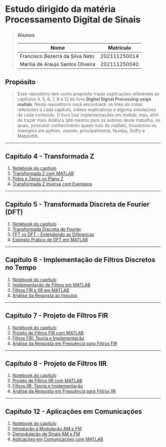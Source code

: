 # Estudo dirigido da matéria Processamento Digital de Sinais  
> ### Alunos
> | **Nome** | **Matrícula** |  
> | --- | --- |
> | Francisco Bezerra da Silva Neto | 202111250014 |  
> | Marília de Araujo Santos Oliveira | 202111250040 |
## Propósito  
> Esse repositório tem como propósito trazer explicações referentes ao capítulos 4, 5, 6, 7, 8 e 12 do livro **Digital Signal Processing usign matlab**. Neste repositŕorio você encontrará: os links do colab referentes à cada capítulo, vídeos explicativos e alguma simulações de cada conteúdo. O livro traz implementações em matlab, mas, afim de trazer mais didática (até mesmo para os autores deste trabalho, os quais, possuem conhecimento quase nulo de matlab), trouxemos os exemplos em python, usando, principalmente, Numpy, SciPy e Matplotlib.  
---
## Capítulo 4 - Transformada Z  
1. [Notebook do capítulo](https://colab.research.google.com/drive/1MDgMxulzDcN2t2N0BYF_RfocvuSgJPSt?usp=sharing)
2. [Transformada Z com MATLAB](https://www.youtube.com/watch?v=F9hF8ZpKQmA)
3. [Polos e Zeros no Plano Z](https://www.youtube.com/watch?v=5b5Lq7YkB6I)
4. [Transformada Z Inversa com Exemplos](https://www.youtube.com/watch?v=VfJ2j9y9SRA)
---  
## Capítulo 5 - Transformada Discreta de Fourier (DFT)  
1. [Notebook do capítulo](https://colab.research.google.com/drive/1Wwk0Sc202DfffsK2XO95pSBZootdfjPl?usp=sharing)
2. [Transformada Discreta de Fourier](https://www.youtube.com/watch?v=6xWmD7zYgT4)
3. [FFT vs DFT - Entendendo as Diferenças](https://www.youtube.com/watch?v=4g9uK7Vh9j8)
4. [Exemplo Prático de DFT em MATLAB](https://www.youtube.com/watch?v=G7xOe5zKj4M)
---  
## Capítulo 6 - Implementação de Filtros Discretos no Tempo  
1. [Notebook do capítulo](https://colab.research.google.com/drive/1abDTSDU6mkeXzd7scMBCIN2V8UHjbToQ?usp=sharing)
2. [Implementação de Filtros em MATLAB](https://www.youtube.com/watch?v=8kOe6k8G7cA)
3. [Filtros FIR e IIR em MATLAB](https://www.youtube.com/watch?v=7LzC3R7XK4A)
4. [Análise da Resposta ao Impulso](https://www.youtube.com/watch?v=G8xQXo8tQyY)
---  
## Capítulo 7 - Projeto de Filtros FIR  
1. [Notebook do capítulo](https://colab.research.google.com/drive/1k6bsbyC-ytg6I6R5k8-5VnhZVHkaQQfB?usp=sharing)
2. [Projeto de Filtros FIR com MATLAB](https://www.youtube.com/watch?v=7g7jZQKpEwA)
3. [Filtros FIR: Teoria e Implementação](https://www.youtube.com/watch?v=6xWmD7zYgT4)
4. [Análise da Resposta em Frequência para Filtros FIR](https://www.youtube.com/watch?v=ZB9QZ5g4L5I)
---  
## Capítulo 8 - Projeto de Filtros IIR  
1. [Notebook do capítulo](https://colab.research.google.com/drive/1EvMbax4eYq3ym4jp77XaQMrexOiaVHQ7?usp=sharing)
2. [Projeto de Filtros IIR com MATLAB](https://www.youtube.com/watch?v=8g8YJt6D8tU)
3. [Filtros IIR: Teoria e Implementação](https://www.youtube.com/watch?v=6xWmD7zYgT4)
4. [Análise da Resposta em Frequência para Filtros IIR](https://www.youtube.com/watch?v=ZB9QZ5g4L5I)
---  
## Capítulo 12 - Aplicações em Comunicações  
1. [Notebook do capítulo](https://colab.research.google.com/drive/1Noomklely807K6b6HVjxpDmoegR8enxW?usp=sharing)
2. [Introdução à Modulação AM e FM](https://www.youtube.com/watch?v=9gY8k8hYvW0)
3. [Demodulação de Sinais AM e FM](https://www.youtube.com/watch?v=6g7XzG9Vn3E)
4. [Aplicações em Comunicações com MATLAB](https://www.youtube.com/watch?v=K8Fz8lM8uG4)
